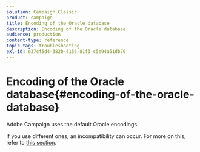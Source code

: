 ```yaml
---
solution: Campaign Classic
product: campaign
title: Encoding of the Oracle database
description: Encoding of the Oracle database
audience: production
content-type: reference
topic-tags: troubleshooting
exl-id: e37cf5d4-382b-4156-81f3-c5e94a51db70
---
```

# Encoding of the Oracle database{#encoding-of-the-oracle-database}

Adobe Campaign uses the default Oracle encodings.

If you use different ones, an incompatibility can occur. For more on this, refer to [this section](../../installation/using/database.md#oracle).
